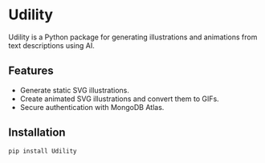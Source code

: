 # Udility

Udility is a Python package for generating illustrations and animations from text descriptions using AI.

## Features

- Generate static SVG illustrations.
- Create animated SVG illustrations and convert them to GIFs.
- Secure authentication with MongoDB Atlas.

## Installation

```bash
pip install Udility
